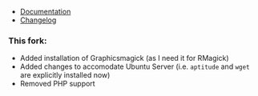 * [Documentation](http://suitmymind.github.com/ubuntu-machine)
* [Changelog](http://suitmymind.github.com/ubuntu-machine/#changelog)


### This fork:

* Added installation of Graphicsmagick (as I need it for RMagick)
* Added changes to accomodate Ubuntu Server (i.e. `aptitude` and `wget` are
  explicitly installed now)
* Removed PHP support
